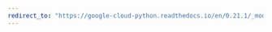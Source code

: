 ```yaml
---
redirect_to: "https://google-cloud-python.readthedocs.io/en/0.21.1/_modules/google/cloud/exceptions.html"
---
```

